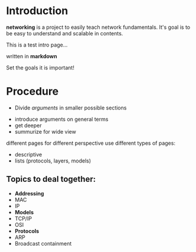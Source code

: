 # Introduction
__networking__ is a project to easily teach network fundamentals.
It's goal is to be easy to understand and scalable in contents.

This is a test intro page...

written in **markdown**

Set the goals it is important!

# Procedure
+ Divide _arguments_ in smaller possible sections

- introduce arguments on general terms
- get deeper
- summurize for wide view

different pages for different perspective
 use different types of pages:
- descriptive
- lists (protocols, layers, models)

## Topics to deal together:
- **Addressing**
 - MAC
 - IP
- **Models**
 - TCP/IP
 - OSI
- **Protocols**
 - ARP
  - Broadcast containment
